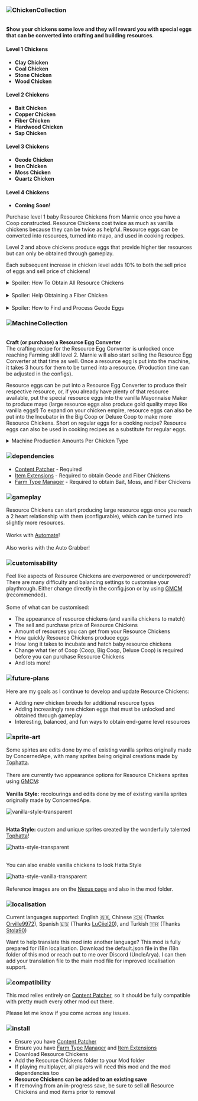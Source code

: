 ### ![ChickenCollection](https://github.com/UncleArya/ResourceChickens/assets/100550741/db27f280-450f-49df-a394-b757d0098274)

<br/>**Show your chickens some love and they will reward you with special eggs that can be converted into crafting and building resources**.

#### Level 1 Chickens

-   **Clay Chicken**
-   **Coal Chicken**
-   **Stone Chicken**
-   **Wood Chicken**

#### Level 2 Chickens

-   **Bait Chicken**
-   **Copper Chicken**
-   **Fiber Chicken**
-   **Hardwood Chicken**
-   **Sap Chicken**

#### Level 3 Chickens

-   **Geode Chicken**
-   **Iron Chicken**
-   **Moss Chicken**
-   **Quartz Chicken**

#### Level 4 Chickens

-   **Coming Soon!**

Purchase level 1 baby Resource Chickens from Marnie once you have a Coop constructed. Resource Chickens cost twice as much as vanilla chickens because they can be twice as helpful. Resource eggs can be converted into resources, turned into mayo, and used in cooking recipes.

Level 2 and above chickens produce eggs that provide higher tier resources but can only be obtained through gameplay.

Each subsequent increase in chicken level adds 10% to both the sell price of eggs and sell price of chickens!

<details>
<summary>Spoiler: How To Obtain All Resource Chickens</summary>
	
| Chicken Type | How To Obtain | Requirement |
| --- | --- | --- |
| Bait | Forage around the Beach Tide Pools the day after rain | Fishing Level 2 |
| Clay | Purchase from Marnie | Construct a Coop |
| Coal | Purchase from Marnie | Construct a Coop |
| Copper | Craft and incubate a Copper Egg Fusion Chamber | Farming Level 3 |
| Fiber | Drop from breaking weeds in the Forest or Railroad, forage in the Secret Woods | Forage Level 3 |
| Geode | Rare drop from geode stones in the Mines and Skull Cavern | Mining Level 3 |
| Hardwood | Craft and incubate a Hardwood Egg Fusion Chamber | Farming Level 3 |
| Iron | Craft and incubate an Iron Egg Fusion Chamber | Farming Level 4 |
| Moss | Rare drop from shaking/chopping green rain trees, forage in the Forest day after green rain | Foraging Level 3 |
| Quartz | Craft and incubate a Quartz Egg Fusion Chamber | Farming Level 4 |
| Sap | Rare drop from chopping Oak, Maple, Pine, or Mahogany trees | Foraging Level 2 |
| Stone | Purchase from Marnie | Construct a Coop |
| Wood | Purchase from Marnie | Construct a Coop |
</details>
</br>
<details>
<summary>Spoiler: Help Obtaining a Fiber Chicken</summary>

Once you have reached **Forage skill level 2**, the following will have a chance to spawn:

-   A rare drop from breaking weeds in the [Cindersap Forest](https://stardewvalleywiki.com/Cindersap_Forest) that contain a fiber chicken egg
-   A rare drop from breaking weeds in the [Railroad](https://stardewvalleywiki.com/Railroad) that contain a fiber chicken egg
-   A fiber chicken egg in the [Secret Woods](https://stardewvalleywiki.com/Secret_Woods)
-   Each map location will each have a **maximum of 1** fiber chicken egg spawn per day
-   If a forage spawn has occurred in that map that day, it will reset and go away at the end of each day

_If you feel fiber chicken egg forage spots are too rare or not rare enough, please provide feedback. This is not currently something that can be user configurable, so I attempted to balance it as evenly as I thought people would want_

</details>
</br>
<details>
<summary>Spoiler: How to Find and Process Geode Eggs</summary>

Once you have reached **Mining skill level 3**, four types of custom geode stones will have a rare chance to spawn in the Mines, each containing a geode chicken egg.

Geode chicken eggs, when placed in the Resource Egg Converter will randomly produce the following:

-   A geode once any player has entered the Mines once
-   A frozen geode once any player has reached level 40 in the Mines
-   A magma geode once any player has reached level 80 in the Mines
-   An omni geode once any player has reached the bottom of the Mines

_If you feel geode chicken eggs are too rare or not rare enough, please provide feedback._

</details>

### ![MachineCollection](https://github.com/UncleArya/ResourceChickens/assets/100550741/cdf60653-c2c5-4c56-8a72-55142987edab)

<br/>**Craft (or purchase) a Resource Egg Converter**  
The crafting recipe for the Resource Egg Converter is unlocked once reaching Farming skill level 2. Marnie will also start selling the Resource Egg Converter at that time as well. Once a resource egg is put into the machine, it takes 3 hours for them to be turned into a resource. (Production time can be adjusted in the configs).

Resource eggs can be put into a Resource Egg Converter to produce their respective resource, or, if you already have plenty of that resource available, put the special resource eggs into the vanilla Mayonnaise Maker to produce mayo (large resource eggs also produce gold quality mayo like vanilla eggs!) To expand on your chicken empire, resource eggs can also be put into the Incubator in the Big Coop or Deluxe Coop to make more Resource Chickens. Short on regular eggs for a cooking recipe? Resource eggs can also be used in cooking recipes as a substitute for regular eggs.

<details>
<summary>Machine Production Amounts Per Chicken Type</summary>
	
![chicken stats](https://github.com/UncleArya/ResourceChickens/assets/100550741/730ff778-a56c-42d7-83a0-8f6b6a90e557)

**_Can be individually adjusted per chicken type in the configs_**

</details>

### ![dependencies](https://github.com/UncleArya/StardewMods/assets/100550741/a3e758b3-eae3-43b3-b765-8afb25873018)

-   [Content Patcher](https://www.nexusmods.com/stardewvalley/mods/1915) - Required
-   [Item Extensions](https://www.nexusmods.com/stardewvalley/mods/20357) - Required to obtain Geode and Fiber Chickens
-   [Farm Type Manager](https://www.nexusmods.com/stardewvalley/mods/3231) - Required to obtain Bait, Moss, and Fiber Chickens

### ![gameplay](https://github.com/UncleArya/ResourceChickens/assets/100550741/6a142d2f-303b-478c-ab36-187242fbb7c5)

Resource Chickens can start producing large resource eggs once you reach a 2 heart relationship with them (configurable), which can be turned into slightly more resources.  
<br/>Works with [Automate](https://www.nexusmods.com/stardewvalley/mods/1063)!  
<br/>Also works with the Auto Grabber!

### ![customisability](https://github.com/UncleArya/ResourceChickens/assets/100550741/e5511628-d9f7-4163-9aac-6d7b76028b0d)

Feel like aspects of Resource Chickens are overpowered or underpowered? There are many difficulty and balancing settings to customise your playthrough. Either change directly in the config.json or by using [GMCM](https://www.nexusmods.com/stardewvalley/mods/5098) (recommended).  
<br/>Some of what can be customised:

-   The appearance of resource chickens (and vanilla chickens to match)
-   The sell and purchase price of Resource Chickens
-   Amount of resources you can get from your Resource Chickens
-   How quickly Resource Chickens produce eggs
-   How long it takes to incubate and hatch baby resource chickens
-   Change what tier of Coop (Coop, Big Coop, Deluxe Coop) is required before you can purchase Resource Chickens
-   And lots more!

### ![future-plans](https://github.com/UncleArya/ResourceChickens/assets/100550741/1c910e82-8daf-4eaa-acfe-a54dfb07f3b1)

Here are my goals as I continue to develop and update Resource Chickens:

-   Adding new chicken breeds for additional resource types
-   Adding increasingly rare chicken eggs that must be unlocked and obtained through gameplay
-   Interesting, balanced, and fun ways to obtain end-game level resources

### ![sprite-art](https://github.com/UncleArya/ResourceChickens/assets/100550741/b80fee2d-eb74-4fce-bef5-7b9051fe7751)

Some spirtes are edits done by me of existing vanilla sprites originally made by ConcernedApe, with many sprites being original creations made by [Tophatta](https://www.nexusmods.com/stardewvalley/users/54445652).
</br>
</br>There are currently two appearance options for Resource Chickens sprites using [GMCM](https://www.nexusmods.com/stardewvalley/mods/5098):
</br>
</br>**Vanilla Style:** recolourings and edits done by me of existing vanilla sprites originally made by ConcernedApe.

![vanilla-style-transparent](https://github.com/UncleArya/ResourceChickens/assets/100550741/37c86e12-92ae-482c-8e37-031cc3aaaa9d)

</br>**Hatta Style:** custom and unique sprites created by the wonderfully talented [Tophatta](https://www.nexusmods.com/stardewvalley/users/54445652)!

![hatta-style-transparent](https://github.com/UncleArya/ResourceChickens/assets/100550741/01f6e506-9598-46a7-8ada-11165b1ae696)

</br>You can also enable vanilla chickens to look Hatta Style

![hatta-style-vanilla-transparent](https://github.com/UncleArya/ResourceChickens/assets/100550741/8896a3c8-b793-4b59-94ca-8e03fb1c0eab)
</br>
</br>Reference images are on the [Nexus page](https://www.nexusmods.com/stardewvalley/mods/21800) and also in the mod folder.

### ![localisation](https://github.com/UncleArya/ResourceChickens/assets/100550741/73dda029-4b5e-44c9-a5d6-5c32b530dc9b)

Current languages supported: English 🇬🇧, Chinese 🇨🇳 (Thanks [Orville9972](https://www.nexusmods.com/users/73926958)), Spanish 🇪🇸 (Thanks [LuCiiel20](https://forums.nexusmods.com/profile/11110368-luciiel20/)), and Turkish 🇹🇷 (Thanks [Stola90](https://forums.nexusmods.com/profile/193926774-stola90/))

Want to help translate this mod into another language? This mod is fully prepared for i18n localisation. Download the default.json file in the i18n folder of this mod or reach out to me over Discord (UncleArya). I can then add your translation file to the main mod file for improved localisation support.

### ![compatibility](https://github.com/UncleArya/ResourceChickens/assets/100550741/6fd7bf0e-ffc8-4edb-82f0-9125eef99c80)

This mod relies entirely on [Content Patcher](https://www.nexusmods.com/stardewvalley/mods/1915), so it should be fully compatible with pretty much every other mod out there.

Please let me know if you come across any issues.

### ![install](https://github.com/UncleArya/ResourceChickens/assets/100550741/3c2f1601-d779-4a6f-8fab-e72baf1365fb)

-   Ensure you have [Content Patcher](https://www.nexusmods.com/stardewvalley/mods/1915)
-   Ensure you have [Farm Type Manager](https://www.nexusmods.com/stardewvalley/mods/3231) and [Item Extensions](https://www.nexusmods.com/stardewvalley/mods/20357)
-   Download Resource Chickens
-   Add the Resource Chickens folder to your Mod folder
-   If playing multiplayer, all players will need this mod and the mod dependencies too
-   **Resource Chickens can be added to an existing save**
-   If removing from an in-progress save, be sure to sell all Resource Chickens and mod items prior to removal

